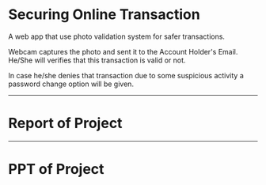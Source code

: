 # Securing Online Transaction
A web app that use photo validation system for safer transactions.
<p>Webcam captures the photo and sent it to the Account Holder's Email. He/She will verifies that this transaction is valid or not.</p>
<p>In case he/she denies that transaction due to some suspicious activity a password change option will be given.</p>
<hr>
<h1>Report of Project</h1>
<hr>
<h1>PPT of Project</h1>
